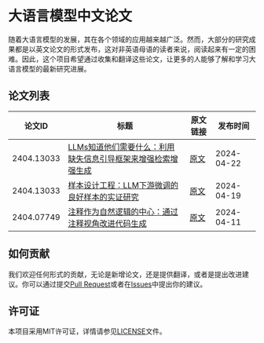 # 大语言模型中文论文

随着大语言模型的发展，其在各个领域的应用越来越广泛。然而，大部分的研究成果都是以英文论文的形式发布，这对非英语母语的读者来说，阅读起来有一定的困难。因此，这个项目希望通过收集和翻译这些论文，让更多的人能够了解和学习大语言模型的最新研究进展。

## 论文列表

| 论文ID | 标题 | 原文链接 | 发布时间 |
| ------ | ---- | -------- | -------- |
| 2404.13033 | [LLMs知道他们需要什么：利用缺失信息引导框架来增强检索增强生成](https://1openwindow.github.io/llm-chinese-essay/essay/2404_13033v1/) | [原文](https://arxiv.org/html/2404.13033v1) | 2024-04-22 |
| 2404.13033 | [样本设计工程：LLM下游微调的良好样本的实证研究](https://1openwindow.github.io/llm-chinese-essay/essay/2404_13033v1/) | [原文](https://arxiv.org/html/2404.13033v1) | 2024-04-19 |
| 2404.07749 | [注释作为自然逻辑的中心：通过注释视角改进代码生成](https://1openwindow.github.io/llm-chinese-essay/essay/2404_07549v1/) | [原文](https://arxiv.org/html/2404.07549v1) | 2024-04-11 |

## 如何贡献

我们欢迎任何形式的贡献，无论是新增论文，还是提供翻译，或者是提出改进建议。你可以通过提交[Pull Request](https://github.com/1openwindow/llm-chinese-essay/pulls)或者在[Issues](https://github.com/1openwindow/llm-chinese-essay/issues)中提出你的建议。

## 许可证

本项目采用MIT许可证，详情请参见[LICENSE](LICENSE)文件。
